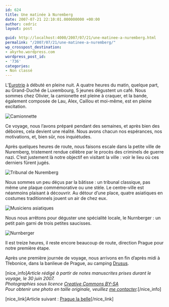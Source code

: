 ```yaml
---
id: 624
title: Une matinée à Nuremberg
date: 2007-07-21 22:10:01.000000000 +00:00
author: cedric
layout: post

guid: http://localhost:4000/2007/07/21/une-matinee-a-nuremberg.html
permalink: "/2007/07/21/une-matinee-a-nuremberg/"
wp_crosspost_destination:
- akyrho.wordpress.com
wordpress_post_id:
- '736'
categories:
- Non classé
---
```

L’[Eurotrip](/blog/2007/07/21/des-images-pleins-la-tete/) à débuté en pleine nuit. A quatre heures du matin, quelque part, au Grand-Duché de Luxembourg, 5 jeunes dégustent un café. Nous sommes chez Olivier, la camionette est pleine à craquer, et la bande, également composée de Lau, Alex, Caillou et moi-même, est en pleine excitation.

![Camionnette](/images/2007/10/450x-s_01-nuremberg-20070629-11.JPG) 

Ce voyage, nous l’avons préparé pendant des semaines, et après bien des déboires, cela devient une réalité. Nous avons chacun nos espérances, nos motivations, et, bien sûr, nos inquiétudes.

Après quelques heures de route, nous faisons escale dans la petite ville de Nuremberg, tristement rendue célèbre par le procès des criminels de guerre nazi. C’est justement là notre objectif en visitant la ville : voir le lieu où ces derniers fûrent jugés.

![Tribunal de Nuremberg](/images/2007/10/320x-s_01-nuremberg-20070630-9.JPG) 

Nous sommes un peu déçus par la bâtisse : un tribunal classique, pas même une plaque commémorative ou une stèle. Le centre-ville est néanmoins plaisant à découvrir. Au détour d’une place, quatre asiatiques en costumes traditionnels jouent un air de chez eux.

![Musiciens asiatiques](/images/2007/10/450x-s_01-nuremberg-20070630-17.JPG) 

Nous nous arrêtons pour déguster une spécialité locale, le Nurnberger : un petit pain garni de trois petites saucisses.

![Nurnberger](/images/2007/10/450x-s_01-nuremberg-20070630-20.JPG) 

Il est treize heures, il reste encore beaucoup de route, direction Prague pour notre première étape.

Après une première journée de voyage, nous arrivons en fin d’après midi à Třebonice, dans la banlieue de Prague, au camping [Drusus](http://www.drusus.com/).

[nice_info]_Article rédigé à partir de notes manuscrites prises durant le voyage, le 30 juin 2007.  
Photographies sous licence [Creative Commons BY-SA](http://creativecommons.org/licenses/by-sa/2.0/be/deed.fr)  
Pour obtenir une photo en taille originale, veuillez [me contacter](http://www.parenthese.be/contact/)._[/nice_info]

[nice_link]Article suivant : [Prague la belle](/blog/2007/07/25/prague-la-belle/)[/nice_link]